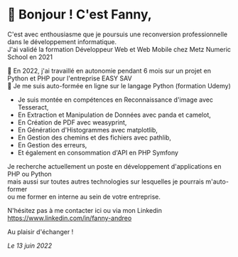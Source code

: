  # 👋 Bonjour ! C'est Fanny,

C'est avec enthousiasme que je poursuis une reconversion professionnelle dans le développement informatique.  
J'ai validé la formation Développeur Web et Web Mobile chez Metz Numeric School en 2021

🌱 En 2022, j'ai travaillé en autonomie pendant 6 mois sur un projet en Python et PHP pour l'entreprise EASY SAV  
💞️ Je me suis auto-formée en ligne sur le langage Python (formation Udemy)
- Je suis montée en compétences en Reconnaissance d'image avec Tesseract,
- En Extraction et Manipulation de Données avec panda et camelot,
- En Création de PDF avec weasyprint,
- En Génération d'Histogrammes avec matplotlib,
- En Gestion des chemins et des fichiers avec pathlib,
- En Gestion des erreurs,
- Et également en consommation d'API en PHP Symfony

Je recherche actuellement un poste en développement d'applications en PHP ou Python  
mais aussi sur toutes autres technologies sur lesquelles je pourrais m'auto-former  
ou me former en interne au sein de votre entreprise.

N'hésitez pas à me contacter ici ou via mon Linkedin https://www.linkedin.com/in/fanny-andreo

Au plaisir d'échanger !

  <i>Le 13 juin 2022</i>



